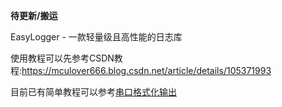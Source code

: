 **待更新/搬运**

EasyLogger - 一款轻量级且高性能的日志库

使用教程可以先参考CSDN教程:https://mculover666.blog.csdn.net/article/details/105371993

目前已有简单教程可以参考[串口格式化输出](./STM32串口/串口的格式化输出.md)

